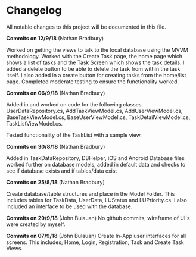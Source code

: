 # Changelog
All notable changes to this project will be documented in this file.

**Commits on 12/9/18** (Nathan Bradbury)

Worked on getting the views to talk to the local database using the MVVM methodology. Worked with the Create Task page, the home page which shows a list of tasks and the Task Screen which shows the task details. I added a delete button to be able to delete the task from within the task itself. I also added in a create button for creating tasks from the home/list page. Completed moderate testing to ensure the functionality worked.

**Commits on 06/9/18** (Nathan Bradbury)

Added in and worked on code for the following classes UserDataRepository.cs, AddTaskViewModel.cs, AddUserViewModel.cs, BaseTaskViewModel.cs, BaseUserViewModel.cs, TaskDetailViewModel.cs, TaskListViewModel.cs.

Tested functionality of the TaskList with a sample view.

**Commits on 30/8/18** (Nathan Bradbury)

Added in TaskDataRepository, DBHelper, iOS and Android Database files worked further on database models, added in default data and checks to see if database exists and if tables/data exist

**Commits on 25/8/18** (Nathan Bradbury)

Create database/table structures and place in the Model Folder. This includes tables for TaskData, UserData, LUStatus and LUPriority.cs. I also included an interface to be used with the database.

**Commits on 29/9/18** (John Bulauan)
No github commits, wireframe of UI's were created by myself.

**Commits on 07/9/18** (John Bulauan)
Create In-App user interfaces for all screens. This includes; Home, Login, Registration, Task and Create Task Views.

